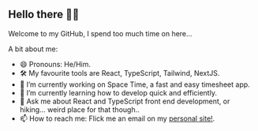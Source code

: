 ## Hello there 👋👀

Welcome to my GitHub, I spend too much time on here...

A bit about me:
- 😄 Pronouns: He/Him.
- 🛠 My favourite tools are React, TypeScript, Tailwind, NextJS.
- 🔭 I’m currently working on Space Time, a fast and easy timesheet app.
- 🧠 I’m currently learning how to develop quick and efficiently.
- 💬 Ask me about React and TypeScript front end development, or hiking... weird place for that though..
- 📫 How to reach me: Flick me an email on my [personal site!](https://dylanbrown.space).


<!--
**dylanbr0wn/dylanbr0wn** is a ✨ _special_ ✨ repository because its `README.md` (this file) appears on your GitHub profile.

Here are some ideas to get you started:

- 🔭 I’m currently working on ...
- 🌱 I’m currently learning ...
- 👯 I’m looking to collaborate on ...
- 🤔 I’m looking for help with ...
- 💬 Ask me about ...
- 📫 How to reach me: ...
- 😄 Pronouns: ...
- ⚡ Fun fact: ...
-->
